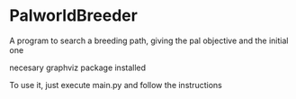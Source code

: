 # PalworldBreeder
A program to search a breeding path, giving the pal objective and the initial one

necesary graphviz package installed

To use it, just execute main.py and follow the instructions
